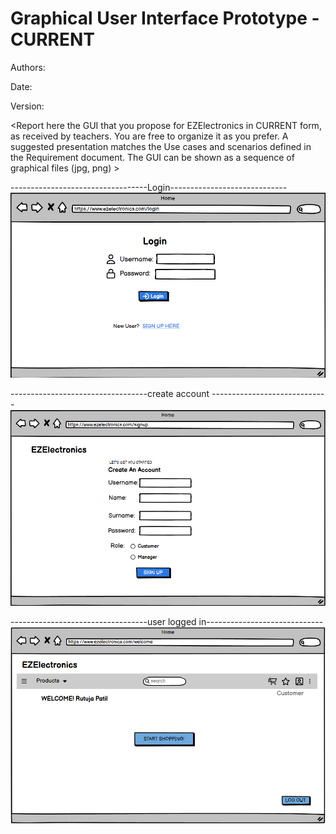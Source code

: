 # Graphical User Interface Prototype - CURRENT

Authors:

Date:

Version:

\<Report here the GUI that you propose for EZElectronics in CURRENT form, as received by teachers. You are free to organize it as you prefer. A suggested presentation matches the Use cases and scenarios defined in the Requirement document. The GUI can be shown as a sequence of graphical files (jpg, png) >

----------------------------------Login-----------------------------
![login1.png](./diagrams/v1/gui_v1/login1.png)


----------------------------------create account -----------------------------
![signup1.png](./diagrams/v1/gui_v1/signup1.png)

----------------------------------user logged in-----------------------------
![welcome.png](./diagrams/v1/gui_v1/welcome.png)
